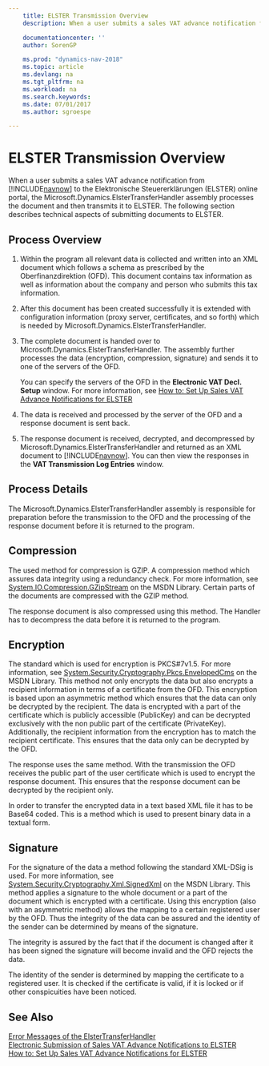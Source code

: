```yaml
---
    title: ELSTER Transmission Overview
    description: When a user submits a sales VAT advance notification from [!INCLUDE[navnow](../../includes/navnow_md.md)] to the Elektronische Steuererklärungen (ELSTER) online portal, the Microsoft.Dynamics.ElsterTransferHandler assembly processes the document and then transmits it to ELSTER.

    documentationcenter: ''
    author: SorenGP

    ms.prod: "dynamics-nav-2018"
    ms.topic: article
    ms.devlang: na
    ms.tgt_pltfrm: na
    ms.workload: na
    ms.search.keywords:
    ms.date: 07/01/2017
    ms.author: sgroespe

---
```

# ELSTER Transmission Overview
When a user submits a sales VAT advance notification from [!INCLUDE[navnow](../../includes/navnow_md.md)] to the Elektronische Steuererklärungen (ELSTER) online portal, the Microsoft.Dynamics.ElsterTransferHandler assembly processes the document and then transmits it to ELSTER. The following section describes technical aspects of submitting documents to ELSTER.  

## Process Overview  

1.  Within the program all relevant data is collected and written into an XML document which follows a schema as prescribed by the Oberfinanzdirektion (OFD). This document contains tax information as well as information about the company and person who submits this tax information.  
2.  After this document has been created successfully it is extended with configuration information (proxy server, certificates, and so forth) which is needed by Microsoft.Dynamics.ElsterTransferHandler.  
3.  The complete document is handed over to Microsoft.Dynamics.ElsterTransferHandler. The assembly further processes the data (encryption, compression, signature) and sends it to one of the servers of the OFD.  

    You can specify the servers of the OFD in the **Electronic VAT Decl. Setup** window. For more information, see [How to: Set Up Sales VAT Advance Notifications for ELSTER](how-to-set-up-sales-vat-advance-notifications-for-elster.md)  

4.  The data is received and processed by the server of the OFD and a response document is sent back.  
5.  The response document is received, decrypted, and decompressed by Microsoft.Dynamics.ElsterTransferHandler and returned as an XML document to [!INCLUDE[navnow](../../includes/navnow_md.md)]. You can then view the responses in the **VAT Transmission Log Entries** window.  

## Process Details  
The Microsoft.Dynamics.ElsterTransferHandler assembly is responsible for preparation before the transmission to the OFD and the processing of the response document before it is returned to the program.  

## Compression  
The used method for compression is GZIP. A compression method which assures data integrity using a redundancy check. For more information, see [System.IO.Compression.GZipStream](https://go.microsoft.com/fwlink/?LinkId=200710) on the MSDN Library. Certain parts of the documents are compressed with the GZIP method.  

The response document is also compressed using this method. The Handler has to decompress the data before it is returned to the program.  

## Encryption  
The standard which is used for encryption is PKCS#7v1.5. For more information, see [System.Security.Cryptography.Pkcs.EnvelopedCms](https://go.microsoft.com/fwlink/?LinkId=200708) on the MSDN Library. This method not only encrypts the data but also encrypts a recipient information in terms of a certificate from the OFD. This encryption is based upon an asymmetric method which ensures that the data can only be decrypted by the recipient. The data is encrypted with a part of the certificate which is publicly accessible (PublicKey) and can be decrypted exclusively with the non public part of the certificate (PrivateKey). Additionally, the recipient information from the encryption has to match the recipient certificate. This ensures that the data only can be decrypted by the OFD.  

The response uses the same method. With the transmission the OFD receives the public part of the user certificate which is used to encrypt the response document. This ensures that the response document can be decrypted by the recipient only.  

In order to transfer the encrypted data in a text based XML file it has to be Base64 coded. This is a method which is used to present binary data in a textual form.  

## Signature  
For the signature of the data a method following the standard XML-DSig is used. For more information, see [System.Security.Cryptography.Xml.SignedXml](https://go.microsoft.com/fwlink/?LinkId=200709) on the MSDN Library. This method applies a signature to the whole document or a part of the document which is encrypted with a certificate. Using this encryption (also with an asymmetric method) allows the mapping to a certain registered user by the OFD. Thus the integrity of the data can be assured and the identity of the sender can be determined by means of the signature.  

The integrity is assured by the fact that if the document is changed after it has been signed the signature will become invalid and the OFD rejects the data.  

The identity of the sender is determined by mapping the certificate to a registered user. It is checked if the certificate is valid, if it is locked or if other conspicuities have been noticed.  

## See Also  
 [Error Messages of the ElsterTransferHandler](error-messages-of-the-elstertransferhandler.md)   
 [Electronic Submission of Sales VAT Advance Notifications to ELSTER](electronic-submission-of-sales-vat-advance-notifications-to-elster.md)   
 [How to: Set Up Sales VAT Advance Notifications for ELSTER](how-to-set-up-sales-vat-advance-notifications-for-elster.md)
